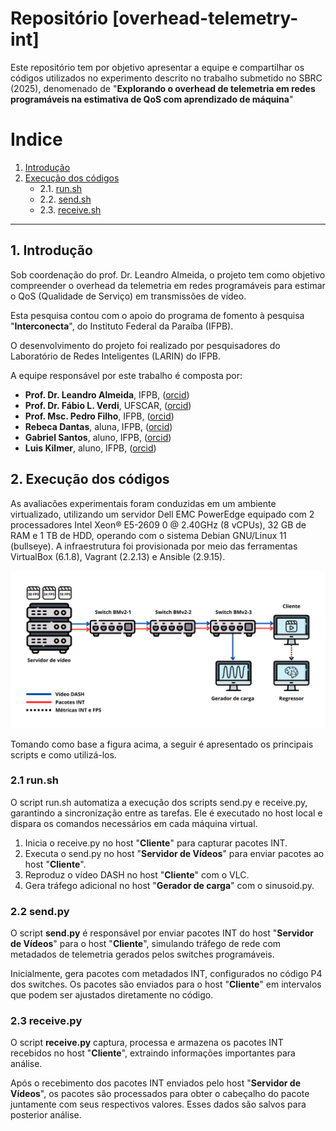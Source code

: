 # Repositório [overhead-telemetry-int]
Este repositório tem por objetivo apresentar a equipe e compartilhar os códigos utilizados no experimento descrito no trabalho submetido no SBRC (2025), denomenado de "**Explorando o overhead de telemetria em redes programáveis na estimativa de QoS com aprendizado de máquina**"

# Indice
1. [Introdução](#1-introdução)
2. [Execução dos códigos](#2-execução-dos-códigos)
    - 2.1. [run.sh](#21-runsh)
    - 2.2. [send.sh](#22-sendpy)
    - 2.3. [receive.sh](#23-receivepy)

---

## 1. Introdução
Sob coordenação do prof. Dr. Leandro Almeida, o projeto tem como objetivo compreender o overhead da telemetria em redes programáveis para estimar o QoS (Qualidade de Serviço) em transmissões de vídeo.

Esta pesquisa contou com o apoio do programa de fomento à pesquisa "**Interconecta**", do Instituto Federal da Paraíba (IFPB).

O desenvolvimento do projeto foi realizado por pesquisadores do Laboratório de Redes Inteligentes (LARIN) do IFPB.

A equipe responsável por este trabalho é composta por:
- **Prof. Dr. Leandro Almeida**, IFPB, ([orcid](https://orcid.org/0000-0003-4342-3030))
- **Prof. Dr. Fábio L. Verdi**, UFSCAR, ([orcid](https://orcid.org/0000-0002-5455-8910))
- **Prof. Msc. Pedro Filho**, IFPB, ([orcid](https://orcid.org/0009-0000-5120-4052))
- **Rebeca Dantas**, aluna, IFPB, ([orcid](https://orcid.org/0009-0002-4820-892X))
- **Gabriel Santos**, aluno, IFPB, ([orcid](https://orcid.org/https://orcid.org/0009-0001-5639-5959))
- **Luis Kilmer**, aluno, IFPB, ([orcid](https://orcid.org/0009-0004-6164-0578))

## 2. Execução dos códigos
 
As avaliacões experimentais foram conduzidas em um ambiente virtualizado, utilizando um servidor Dell EMC PowerEdge equipado com 2 processadores Intel Xeon® E5-2609 0 @ 2.40GHz (8 vCPUs), 32 GB de RAM e 1 TB de HDD, operando com o sistema Debian GNU/Linux 11 (bullseye). A infraestrutura foi provisionada por meio das ferramentas VirtualBox (6.1.8), Vagrant (2.2.13) e Ansible (2.9.15).

![Topologia do experimento](topologia.png)

Tomando como base a figura acima, a seguir é apresentado os principais scripts e como utilizá-los.

### 2.1 run.sh
O script run.sh automatiza a execução dos scripts send.py e receive.py, garantindo a sincronização entre as tarefas. Ele é executado no host local e dispara os comandos necessários em cada máquina virtual.

1. Inicia o receive.py no host "**Cliente**" para capturar pacotes INT.
2. Executa o send.py no host "**Servidor de Vídeos**" para enviar pacotes ao host "**Cliente**".
3. Reproduz o vídeo DASH no host "**Cliente**" com o VLC.
4. Gera tráfego adicional no host "**Gerador de carga**" com o sinusoid.py.

### 2.2 send.py
O script **send.py** é responsável por enviar pacotes INT do host "**Servidor de Vídeos**" para o host "**Cliente**", simulando tráfego de rede com metadados de telemetria gerados pelos switches programáveis.

Inicialmente, gera pacotes com metadados INT, configurados no código P4 dos switches. Os pacotes são enviados para o host "**Cliente**" em intervalos que podem ser ajustados diretamente no código.

### 2.3 receive.py
O script **receive.py** captura, processa e armazena os pacotes INT recebidos no host "**Cliente**", extraindo informações importantes para análise.

Após o recebimento dos pacotes INT enviados pelo host "**Servidor de Vídeos**", os pacotes são processados para obter o cabeçalho do pacote juntamente com seus respectivos valores. Esses dados são salvos para posterior análise.

